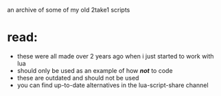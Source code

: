 an archive of some of my old 2take1 scripts

# read:
- these were all made over 2 years ago when i just started to work with lua
- should only be used as an example of how ***not*** to code
- these are outdated and should not be used
- you can find up-to-date alternatives in the lua-script-share channel
